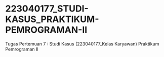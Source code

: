 # 223040177_STUDI-KASUS_PRAKTIKUM-PEMROGRAMAN-II
Tugas Pertemuan 7 : Studi Kasus (223040177_Kelas Karyawan) Praktikum Pemrograman II
